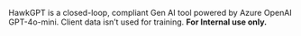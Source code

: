 HawkGPT is a closed-loop, compliant Gen AI tool powered by Azure OpenAI GPT-4o-mini. Client data isn’t used for training. **For Internal use only.**